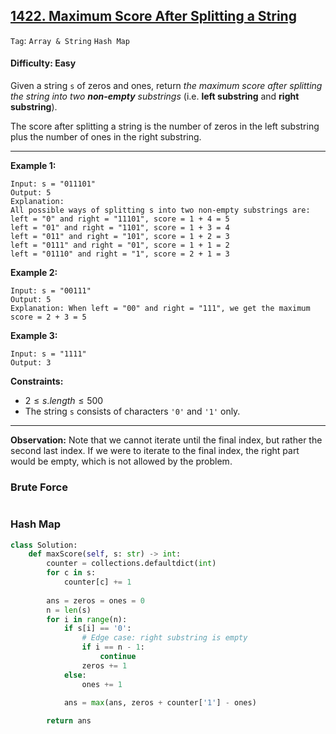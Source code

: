 ## [1422. Maximum Score After Splitting a String](https://leetcode.com/problems/maximum-score-after-splitting-a-string)

```Tag```: ```Array & String``` ```Hash Map```

#### Difficulty: Easy

Given a string ```s``` of zeros and ones, return _the maximum score after splitting the string into two __non-empty__ substrings_ (i.e. __left substring__ and __right substring__).

The score after splitting a string is the number of zeros in the left substring plus the number of ones in the right substring.

---

__Example 1:__
```
Input: s = "011101"
Output: 5 
Explanation: 
All possible ways of splitting s into two non-empty substrings are:
left = "0" and right = "11101", score = 1 + 4 = 5 
left = "01" and right = "1101", score = 1 + 3 = 4 
left = "011" and right = "101", score = 1 + 2 = 3 
left = "0111" and right = "01", score = 1 + 1 = 2 
left = "01110" and right = "1", score = 2 + 1 = 3
```

__Example 2:__
```
Input: s = "00111"
Output: 5
Explanation: When left = "00" and right = "111", we get the maximum score = 2 + 3 = 5
```

__Example 3:__
```
Input: s = "1111"
Output: 3
```

__Constraints:__

- $2 \le s.length \le 500$
- The string ```s``` consists of characters ```'0'``` and ```'1'``` only.

---

__Observation:__ Note that we cannot iterate until the final index, but rather the second last index. If we were to iterate to the final index, the right part would be empty, which is not allowed by the problem.

### Brute Force

```Python

```

### Hash Map

```Python
class Solution:
    def maxScore(self, s: str) -> int:
        counter = collections.defaultdict(int)
        for c in s:
            counter[c] += 1
        
        ans = zeros = ones = 0
        n = len(s)
        for i in range(n):
            if s[i] == '0':
                # Edge case: right substring is empty
                if i == n - 1:
                    continue
                zeros += 1
            else:
                ones += 1

            ans = max(ans, zeros + counter['1'] - ones)
        
        return ans
```

